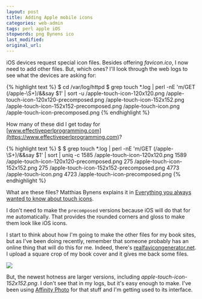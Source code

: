 ```yaml
---
layout: post
title: Adding Apple mobile icons
categories: web-admin
tags: perl apple iOS
stopwords: png Bynens ico
last_modified:
original_url:
---
```


iOS devices request special icon files. Besides offering *favicon.ico*, I now need to add other files. But, which ones? I'll look through the web logs to see what the devices are asking for:

{% highlight text %}
$ cd /var/log/httpd
$ grep touch *.log | perl -nE 'm/GET (\/apple-\S+)/&&say $1' | sort -u
/apple-touch-icon-120x120.png
/apple-touch-icon-120x120-precomposed.png
/apple-touch-icon-152x152.png
/apple-touch-icon-152x152-precomposed.png
/apple-touch-icon.png
/apple-touch-icon-precomposed.png
{% endhighlight %}

How many of these did I get today for [www.effectiveperlprogramming.com](https://www.effectiveperlprogramming.com)?

{% highlight text %}
$ $ grep touch *.log | perl -nE 'm/GET (\/apple-\S+)/&&say $1' | sort | uniq -c
   1585 /apple-touch-icon-120x120.png
   1589 /apple-touch-icon-120x120-precomposed.png
    275 /apple-touch-icon-152x152.png
    275 /apple-touch-icon-152x152-precomposed.png
   4773 /apple-touch-icon.png
   4723 /apple-touch-icon-precomposed.png
{% endhighlight %}

What are these files? Matthias Bynens explains it in [Everything you always wanted to know about touch icons](https://mathiasbynens.be/notes/touch-icons).

I don't need to make the `precomposed` versions because iOS will do that for me automatically. That provides the rounded corners and gloss to make them look like iOS icons.

I start to think about how I'm going to make the other files for my book sites, but as I've been doing recently, remember that someone probably has an online thing that will do this for me. Indeed, there's [realfavicongenerator.net](https://realfavicongenerator.net). I upload
a square crop of my book cover and it gives me back some files.

![](https://www.effectiveperlprogramming.com/apple-touch-icon-180x180.png)

But, the newest hotness are larger versions, including *apple-touch-icon-152x152.png*. I don't see that in my logs, but it's easy enough to make. I've been using [Affinity Photo](/goodbye-adobe/) for that stuff and I'm getting used to its interface.
